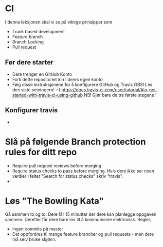 # CI 

I denne leksjonen skal vi se på viktige prinsipper som 

- Trunk based development 
- Feature branch
- Branch Locking 
- Pull request


## Før dere starter

- Dere trenger en GitHub Konto
- Fork dette repositoriet inn i deres egen konto
- Følg disse instruksjonene for å konfigurere GitHub og Travis OBS! Les den siste setningern! :-)  <https://docs.travis-ci.com/user/tutorial/#to-get-started-with-travis-ci-using-github> NB! Gjør bare de tre første stegene ! 

## Konfigurer travis 

- 



# Slå på følgende Branch protection rules for ditt repo

- Require pull request reviews before merging
- Require status checks to pass before merging. Hvis dere ikke ser noen verdier i feltet "Search for status checks" skriv "travis".
- 


# Løs "The Bowling Kata"

Gå sammen to og to. Dere får 15 minutter der dere kan planlegge oppgaven sammen. Deretter får dere bare lov til å kommunisere elektronisk. 
Regler;

- Ingen commits på master
- Det oppfordres til mange feature brancher og pull requests - men dere må selv bruke skjønn. 
 

